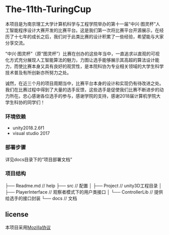 # The-11th-TuringCup

本项目是为南京理工大学计算机科学与工程学院举办的第十一届“中兴·图灵杯”人工智能程序设计大赛开发的比赛平台。这是我们第一次将比赛平台开源展示，在经历了十七年的成长之后，我们对于此类比赛的设计积累了一些经验，希望能与大家分享交流。

“中兴·图灵杯”（原“图灵杯”）比赛在创办的这些年当中，一直追求以直观的可视化方式充分展现人工智能算法的魅力，力图让选手能够展示其高超的算法设计能力，而使比赛本身又具有良好的观赏性，是本院科协为专业相关领域的大学生科学技术普及有所创新亦所努力之处。

诚然，在近三个月的项目周期当中，比赛平台本身的设计和实现仍有待改进之处。我们在比赛过程中得到了大量的选手反馈，这些选手是促使我们比赛不断进步的动力所在。忠心感谢各位选手的参与，感谢学院的支持，感谢2018届计算机学院大学生科协的同学们！

### 环境依赖

+ unity2018.2.6f1
+ visual studio 2017

### 部署步骤

详见docs目录下的“项目部署文档”

### 项目结构

 ├── Readme.md                   // help
 ├── src                         // 配置
 │   ├── Project                 // unity3D工程目录
 │   ├── PlayerInterface         // 观察者模式下的用户类接口
 │   └── ControllerLib           // 提供给选手的接口封装
 └── docs                        // 文档

## license

本项目采用[Mozilla协议](LICENSE)

